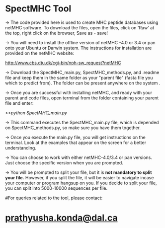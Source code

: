 # SpectMHC Tool

-> The code provided here is used to create MHC peptide databases using netMHC software.
To download the files, open the files, click on 'Raw' at the top, right click on the browser, Save as - save!

-> You will need to install the offline version of netMHC -4.0 or 3.4 or pan onto your Ubuntu or Darwin system. The instructions for installation are provided on the netMHC website:

http://www.cbs.dtu.dk/cgi-bin/nph-sw_request?netMHC

-> Download the SpectMHC_main.py, SpectMHC_methods.py, and .readme file and keep them in the same folder as your "parent file" (fasta file you which to predict from). The folder can be present anywhere on the system .

-> Once you are successful with installing netMHC, and ready with your parent and code files, open terminal from the folder containing your parent file and enter:

*>>python SpectMHC_main.py*

-> This command executes the SpectMHC_main.py file, which is depended on SpectMHC_methods.py, so make sure you have them together.

-> Once you execute the main.py file, you will get instructions on the terminal. Look at the examples that appear on the screen for a better understanding.

-> You can choose to work with either netMHC-4.0/3.4 or pan versions. Just choose the specific version when you are prompted.

-> You will be prompted to split your file, but it is **not mandatory to split your file.** 
However, if you split the file, it will be easier to navigate incase your computer or program hangsup on you. If you decide to split your file, you can split into 5000-10000 sequences per file.


#For queries related to the tool, please contact:
#    prathyusha.konda@dal.ca




